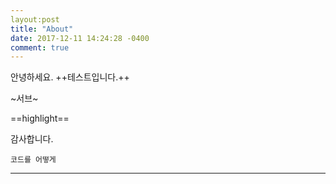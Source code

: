```yaml
---
layout:post
title: "About"
date: 2017-12-11 14:24:28 -0400
comment: true
---
```

안녕하세요.
++테스트입니다.++

~서브~

==highlight==

감사합니다.

`코드를 어떻게`


* * *

